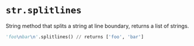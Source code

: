 # `str.splitlines`

String method that splits a string at line boundary, returns a list of strings.

```python
'foo\nbar\n'.splitlines() // returns ['foo', 'bar']
```